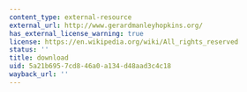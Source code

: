 ```yaml
---
content_type: external-resource
external_url: http://www.gerardmanleyhopkins.org/
has_external_license_warning: true
license: https://en.wikipedia.org/wiki/All_rights_reserved
status: ''
title: download
uid: 5a21b695-7cd8-46a0-a134-d48aad3c4c18
wayback_url: ''
---
```

